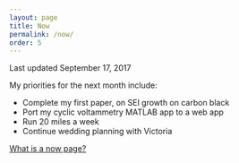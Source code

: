 ```yaml
---
layout: page
title: Now
permalink: /now/
order: 5
---
```


Last updated September 17, 2017

My priorities for the next month include:

* Complete my first paper, on SEI growth on carbon black
* Port my cyclic voltammetry MATLAB app to a web app
* Run 20 miles a week
* Continue wedding planning with Victoria

[What is a now page?](http://nownownow.com/about)
